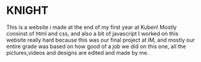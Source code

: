# KNIGHT
This is a website i made at the end of my first year at Kuben!
Mostly consinst of html and css, and also a bit of javascript
I worked on this website really hard because this was our final project at IM, and mostly our entire grade was based on how good of a job we did on this one, all the pictures,videos and designs are edited and made by me.
